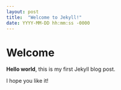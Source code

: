 ```yaml
---
layout: post
title:  "Welcome to Jekyll!"
date: YYYY-MM-DD hh:mm:ss -0000
---
```



# Welcome

**Hello world**, this is my first Jekyll blog post.

I hope you like it!
